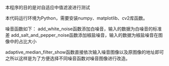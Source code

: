 本程序的目的是对自适应中值滤波进行测试

本代码运行环境为Python，需要安装numpy、matplotlib、cv2库函数。

噪音函数如下：
add_white_noise函数添加白噪音，输入的数据为白噪音的标准差
add_salt_and_pepper_noise函数添加椒盐噪音，输入的数据为椒盐噪音在图像中的占比大小


adaptive_median_filter_show函数直接依次输入噪音图像以及原图像的地址即可
之所以这样是为了方便选择不同噪音函数对噪音图像进行改造。
